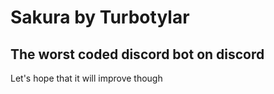 # Sakura by Turbotylar

## The worst coded discord bot on discord

Let's hope that it will improve though
